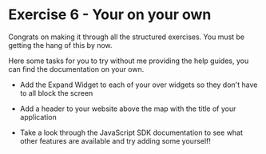 # Exercise 6 - Your on your own

Congrats on making it through all the structured exercises. You must be getting the hang of this by now.

Here some tasks for you to try without me providing the help guides, you can find the documentation on your own.

 - Add the Expand Widget to each of your over widgets so they don't have to all block the screen

 - Add a header to your website above the map with the title of your application

 - Take a look through the JavaScript SDK documentation to see what other features are available and try adding some yourself!